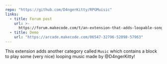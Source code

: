 ```yaml
---
repo: "https://github.com/D4ngerKitty/RPGMuisic"
links:
  - title: Forum post
    url: >-
      https://forum.makecode.com/t/an-extension-that-adds-loopable-songs-to-use-in-your-games/10894?u=unsignedarduino
  - title: Demo
    url: "https://arcade.makecode.com/06547-32796-52098-57963"
---
```


This extension adds another category called `Music` which contains a block to play some (very nice) looping music made by @D4ngerKitty!
